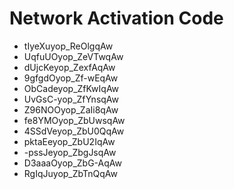# Network Activation Code
* tIyeXuyop_ReOlgqAw
* UqfuUOyop_ZeVTwqAw
* dUjcKeyop_ZexfAqAw
* 9gfgdOyop_Zf-wEqAw
* ObCadeyop_ZfKwIqAw
* UvGsC-yop_ZfYnsqAw
* Z96NOOyop_ZaIi8qAw
* fe8YMOyop_ZbUwsqAw
* 4SSdVeyop_ZbU0QqAw
* pktaEeyop_ZbU2IqAw
* -pssJeyop_ZbgJsqAw
* D3aaaOyop_ZbG-AqAw
* RgIqJuyop_ZbTnQqAw